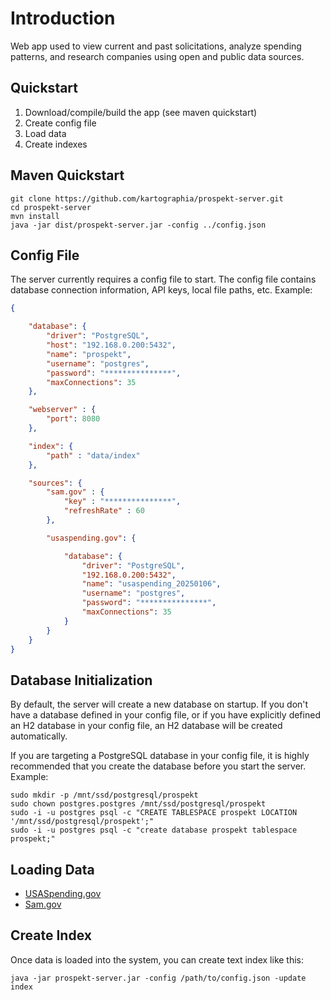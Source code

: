 # Introduction
Web app used to view current and past solicitations, analyze spending
patterns, and research companies using open and public data sources.


## Quickstart
1. Download/compile/build the app (see maven quickstart)
2. Create config file
3. Load data
4. Create indexes


## Maven Quickstart
```shell
git clone https://github.com/kartographia/prospekt-server.git
cd prospekt-server
mvn install
java -jar dist/prospekt-server.jar -config ../config.json
```

## Config File

The server currently requires a config file to start. The config file contains
database connection information, API keys, local file paths, etc. Example:
```json
{

    "database": {
        "driver": "PostgreSQL",
        "host": "192.168.0.200:5432",
        "name": "prospekt",
        "username": "postgres",
        "password": "***************",
        "maxConnections": 35
    },

    "webserver" : {
        "port": 8080
    },

    "index": {
        "path" : "data/index"
    },

    "sources": {
        "sam.gov" : {
            "key" : "***************",
            "refreshRate" : 60
        },

        "usaspending.gov": {

            "database": {
                "driver": "PostgreSQL",
                "192.168.0.200:5432",
                "name": "usaspending_20250106",
                "username": "postgres",
                "password": "***************",
                "maxConnections": 35
            }
        }
    }
}
```


## Database Initialization

By default, the server will create a new database on startup. If you don't have
a database defined in your config file, or if you have explicitly defined an
H2 database in your config file, an H2 database will be created automatically.

If you are targeting a PostgreSQL database in your config file, it is highly
recommended that you create the database before you start the server. Example:

```shell
sudo mkdir -p /mnt/ssd/postgresql/prospekt
sudo chown postgres.postgres /mnt/ssd/postgresql/prospekt
sudo -i -u postgres psql -c "CREATE TABLESPACE prospekt LOCATION '/mnt/ssd/postgresql/prospekt';"
sudo -i -u postgres psql -c "create database prospekt tablespace prospekt;"
```


## Loading Data

- [USASpending.gov](https://github.com/kartographia/prospekt-server/wiki/USASpending.gov)
- [Sam.gov](https://github.com/kartographia/prospekt-server/wiki/SAM.gov)

## Create Index

Once data is loaded into the system, you can create text index like this:
```shell
java -jar prospekt-server.jar -config /path/to/config.json -update index
```